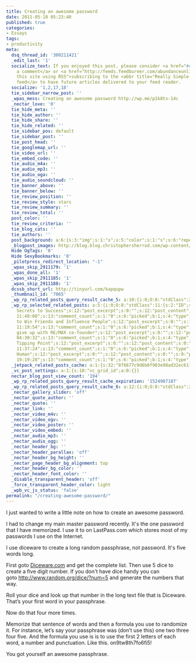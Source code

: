 ```yaml
---
title: Creating an awesome password
date: 2011-05-10 05:23:40
published: true
categories:
- Essays
tags:
- productivity
meta:
  dsq_thread_id: '300211421'
  _edit_last: '1'
  socialize_text: If you enjoyed this post, please consider <a href="#comments">leaving
    a comment</a> or <a href="http://feeds.feedburner.com/abundanceunlimited" title="Syndicate
    this site using RSS">subscribing to the <abbr title="Really Simple Syndication">RSS</abbr>
    feed</a> to have future articles delivered to your feed reader.
  socialize: '1,2,17,18'
  tie_sidebar_narrow_post: ''
  _wpas_mess: Creating an awesome password http://wp.me/p1k8tx-14c
  _nectar_love: '0'
  tie_hide_meta: ''
  tie_hide_author: ''
  tie_hide_share: ''
  tie_hide_related: ''
  tie_sidebar_pos: default
  tie_sidebar_post: ''
  tie_post_head: ''
  tie_googlemap_url: ''
  tie_video_url: ''
  tie_embed_code: ''
  tie_audio_m4a: ''
  tie_audio_mp3: ''
  tie_audio_oga: ''
  tie_audio_soundcloud: ''
  tie_banner_above: ''
  tie_banner_below: ''
  tie_review_position: ''
  tie_review_style: stars
  tie_review_summary: ''
  tie_review_total: ''
  post_color: ''
  tie_review_criteria: ''
  tie_blog_cats: ''
  tie_authors: ''
  post_background: a:6:{s:3:"img";s:1:"s";s:5:"color";s:1:"s";s:6:"repeat";s:0:"";s:10:"attachment";s:0:"";s:3:"hor";s:0:"";s:3:"ver";s:0:"";}
  _blogpost_images: http://blog.blog.christophersherrod.com/wp-content/uploads/images/video1.jpg
  Hide OgTags: '0'
  Hide SexyBookmarks: '0'
  _pilotpress_redirect_location: "-1"
  _wpas_skip_2911179: '1'
  _wpas_done_all: '1'
  _wpas_skip_2911185: '1'
  _wpas_skip_2911188: '1'
  dcssb_short_url: http://tinyurl.com/kapqupw
  _thumbnail_id: '7065'
  _wp_rp_related_posts_query_result_cache_5: a:10:{i:0;O:8:"stdClass":2:{s:7:"post_id";s:2:"28";s:5:"score";s:17:"12.13018498670683";}i:1;O:8:"stdClass":2:{s:7:"post_id";s:4:"7173";s:5:"score";s:15:"7.7778426494662";}i:2;O:8:"stdClass":2:{s:7:"post_id";s:4:"6885";s:5:"score";s:15:"7.7778426494662";}i:3;O:8:"stdClass":2:{s:7:"post_id";s:4:"2283";s:5:"score";s:15:"7.7778426494662";}i:4;O:8:"stdClass":2:{s:7:"post_id";s:2:"20";s:5:"score";s:15:"7.7778426494662";}i:5;O:8:"stdClass":2:{s:7:"post_id";s:4:"6870";s:5:"score";s:17:"7.451386854473305";}i:6;O:8:"stdClass":2:{s:7:"post_id";s:2:"98";s:5:"score";s:16:"5.81618414349094";}i:7;O:8:"stdClass":2:{s:7:"post_id";s:2:"89";s:5:"score";s:16:"5.81618414349094";}i:8;O:8:"stdClass":2:{s:7:"post_id";s:3:"123";s:5:"score";s:17:"4.678798132233524";}i:9;O:8:"stdClass":2:{s:7:"post_id";s:2:"51";s:5:"score";s:17:"4.678798132233524";}}
  _wp_rp_selected_related_posts: a:5:{i:0;O:8:"stdClass":11:{s:2:"ID";s:5:"in_32";s:8:"post_url";s:58:"http://blog.christophersherrod.com/ten-secrets-to-success/";s:9:"thumbnail";s:88:"http://blog.christophersherrod.com/wp-content/plugins/related-posts/static/thumbs/13.jpg";s:10:"post_title";s:22:"Ten
    Secrets to Success";s:12:"post_excerpt";s:0:"";s:12:"post_content";s:0:"";s:9:"post_date";s:19:"2004-12-04
    11:40:08";s:13:"comment_count";s:1:"0";s:6:"picked";b:1;s:4:"type";s:14:"own_sourcefeed";s:3:"pos";i:0;}i:1;O:8:"stdClass":11:{s:2:"ID";s:5:"in_17";s:8:"post_url";s:75:"http://blog.christophersherrod.com/how-to-win-friends-and-influence-people/";s:9:"thumbnail";s:88:"http://blog.christophersherrod.com/wp-content/plugins/related-posts/static/thumbs/17.jpg";s:10:"post_title";s:39:"How
    to Win Friends and Influence People";s:12:"post_excerpt";s:0:"";s:12:"post_content";s:0:"";s:9:"post_date";s:19:"2005-11-03
    11:19:54";s:13:"comment_count";s:1:"0";s:6:"picked";b:1;s:4:"type";s:14:"own_sourcefeed";s:3:"pos";i:1;}i:2;O:8:"stdClass":11:{s:2:"ID";s:7:"in_6757";s:8:"post_url";s:51:"http://blog.christophersherrod.com/remax-cofounder/";s:9:"thumbnail";s:90:"http://blog.christophersherrod.com/wp-content/uploads/2013/06/IMG_0103-300x208-150x150.jpg";s:10:"post_title";s:36:"Never
    give up with RE/MAX co-founder";s:12:"post_excerpt";s:0:"";s:12:"post_content";s:0:"";s:9:"post_date";s:19:"2013-06-22
    04:30:32";s:13:"comment_count";s:1:"0";s:6:"picked";b:1;s:4:"type";s:14:"own_sourcefeed";s:3:"pos";i:2;}i:3;O:8:"stdClass":11:{s:2:"ID";s:5:"in_28";s:8:"post_url";s:53:"http://blog.christophersherrod.com/the-tipping-point/";s:9:"thumbnail";s:88:"http://blog.christophersherrod.com/wp-content/plugins/related-posts/static/thumbs/16.jpg";s:10:"post_title";s:17:"The
    Tipping Point";s:12:"post_excerpt";s:0:"";s:12:"post_content";s:0:"";s:9:"post_date";s:19:"2005-05-17
    11:37:24";s:13:"comment_count";s:1:"0";s:6:"picked";b:1;s:4:"type";s:14:"own_sourcefeed";s:3:"pos";i:3;}i:4;O:8:"stdClass":11:{s:2:"ID";s:7:"in_2283";s:8:"post_url";s:45:"http://blog.christophersherrod.com/get-human/";s:9:"thumbnail";s:88:"http://blog.christophersherrod.com/wp-content/plugins/related-posts/static/thumbs/20.jpg";s:10:"post_title";s:9:"Get
    Human";s:12:"post_excerpt";s:0:"";s:12:"post_content";s:0:"";s:9:"post_date";s:19:"2006-04-25
    19:19:28";s:13:"comment_count";s:1:"0";s:6:"picked";b:1;s:4:"type";s:14:"own_sourcefeed";s:3:"pos";i:4;}}
  _jetpack_related_posts_cache: a:1:{s:32:"8f6677c9d6b0f903e98ad32ec61f8deb";a:2:{s:7:"expires";i:1503201904;s:7:"payload";a:3:{i:0;a:1:{s:2:"id";i:683;}i:1;a:1:{s:2:"id";i:3233;}i:2;a:1:{s:2:"id";i:3232;}}}}
  _vc_post_settings: a:1:{s:10:"vc_grid_id";a:0:{}}
  nectar_blog_post_view_count: '194'
  _wp_rp_related_posts_query_result_cache_expiration: '1524987187'
  _wp_rp_related_posts_query_result_cache_6: a:12:{i:0;O:8:"stdClass":2:{s:7:"post_id";s:4:"2784";s:5:"score";s:18:"58.826323593589315";}i:1;O:8:"stdClass":2:{s:7:"post_id";s:4:"1436";s:5:"score";s:17:"29.38550894426399";}i:2;O:8:"stdClass":2:{s:7:"post_id";s:3:"683";s:5:"score";s:17:"21.50323390754759";}i:3;O:8:"stdClass":2:{s:7:"post_id";s:3:"741";s:5:"score";s:18:"18.377398113949173";}i:4;O:8:"stdClass":2:{s:7:"post_id";s:3:"836";s:5:"score";s:18:"16.740730911846832";}i:5;O:8:"stdClass":2:{s:7:"post_id";s:3:"674";s:5:"score";s:17:"15.23318730706893";}i:6;O:8:"stdClass":2:{s:7:"post_id";s:2:"28";s:5:"score";s:17:"15.23318730706893";}i:7;O:8:"stdClass":2:{s:7:"post_id";s:4:"4806";s:5:"score";s:18:"15.025877003179717";}i:8;O:8:"stdClass":2:{s:7:"post_id";s:4:"4935";s:5:"score";s:18:"14.405567146586007";}i:9;O:8:"stdClass":2:{s:7:"post_id";s:3:"295";s:5:"score";s:17:"14.29318004857746";}i:10;O:8:"stdClass":2:{s:7:"post_id";s:4:"3233";s:5:"score";s:18:"12.340733903029053";}i:11;O:8:"stdClass":2:{s:7:"post_id";s:4:"8206";s:5:"score";s:18:"11.319082655502658";}}
  _nectar_gallery_slider: 'off'
  _nectar_quote_author: ''
  _nectar_quote: ''
  _nectar_link: ''
  _nectar_video_m4v: ''
  _nectar_video_ogv: ''
  _nectar_video_poster: ''
  _nectar_video_embed: ''
  _nectar_audio_mp3: ''
  _nectar_audio_ogg: ''
  _nectar_header_bg: ''
  _nectar_header_parallax: 'off'
  _nectar_header_bg_height: ''
  _nectar_page_header_bg_alignment: top
  _nectar_header_bg_color: ''
  _nectar_header_font_color: ''
  _disable_transparent_header: 'off'
  _force_transparent_header_color: light
  _wpb_vc_js_status: 'false'
permalink: "/creating-awesome-password/"
---
```

I just wanted to write a little note on how to create an awesome password.

I had to change my main master password recently. It's the one password that I have memorized. I use it to on LastPass.com which stores most of my passwords I use on the Internet.

I use diceware to create a long random passphrase, not password. It's five words long.

First goto <a href="http://Diceware.com" rel="nofollow">Diceware.com</a> and get the complete list. Then use 5 dice to create a five digit number. If you don't have dice handy you can goto <a href="http://www.random.org/dice/?num=5" rel="nofollow">http://www.random.org/dice/?num=5</a> and generate the numbers that way.</p>
<p id="1837" class="graf--p">Roll your dice and look up that number in the long text file that is Diceware. That’s your first word in your passphrase.</p>
<p id="cc52" class="graf--p is-withNotes">Now do that four more times.

Memorize that sentence of words and then a formula you use to randomize it. For instance, let’s say your passphrase was (don’t use this) one two three four five. And the formula you use is is to use the first 2 letters of each word, a number and punctuation. Like this. on9tw8th7fo6fi5!

You got yourself an awesome passphrase.</p>
